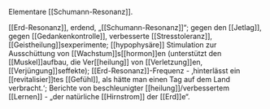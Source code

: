 Elementare [[Schumann-Resonanz]].

[[Erd-Resonanz]], erdend, „[[Schumann-Resonanz]]“; gegen den [[Jetlag]], gegen [[Gedankenkontrolle]], verbesserte [[Stresstoleranz]], [[Geistheilung]]sexperimente; [[hypophysäre]] Stimulation zur Ausschüttung von [[Wachstum]]s[[hormon]]en (unterstützt den [[Muskel]]aufbau, die Ver[[heilung]] von [[Verletzung]]en, [[Verjüngung]]seffekte); [[Erd-Resonanz]]-Frequenz - ‚hinterlässt ein [[revitalisier]]tes [[Gefühl]], als hätte man einen Tag auf dem Land verbracht.‘; Berichte von beschleunigter [[heilung]]/verbessertem [[Lernen]] - „der natürliche [[Hirnstrom]] der [[Erd]]e“.